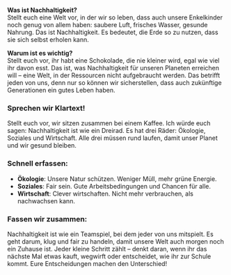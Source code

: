 **Was ist Nachhaltigkeit?**  
Stellt euch eine Welt vor, in der wir so leben, dass auch unsere Enkelkinder noch genug von allem haben: saubere Luft, frisches Wasser, gesunde Nahrung. Das ist Nachhaltigkeit. Es bedeutet, die Erde so zu nutzen, dass sie sich selbst erholen kann.

**Warum ist es wichtig?**  
Stellt euch vor, ihr habt eine Schokolade, die nie kleiner wird, egal wie viel ihr davon esst. Das ist, was Nachhaltigkeit für unseren Planeten erreichen will – eine Welt, in der Ressourcen nicht aufgebraucht werden. Das betrifft jeden von uns, denn nur so können wir sicherstellen, dass auch zukünftige Generationen ein gutes Leben haben.
### Sprechen wir Klartext!
Stellt euch vor, wir sitzen zusammen bei einem Kaffee. Ich würde euch sagen: Nachhaltigkeit ist wie ein Dreirad. Es hat drei Räder: Ökologie, Soziales und Wirtschaft. Alle drei müssen rund laufen, damit unser Planet und wir gesund bleiben. 
### Schnell erfassen:
- **Ökologie**: Unsere Natur schützen. Weniger Müll, mehr grüne Energie.
- **Soziales**: Fair sein. Gute Arbeitsbedingungen und Chancen für alle.
- **Wirtschaft**: Clever wirtschaften. Nicht mehr verbrauchen, als nachwachsen kann.
### Fassen wir zusammen:
Nachhaltigkeit ist wie ein Teamspiel, bei dem jeder von uns mitspielt. Es geht darum, klug und fair zu handeln, damit unsere Welt auch morgen noch ein Zuhause ist. Jeder kleine Schritt zählt – denkt daran, wenn ihr das nächste Mal etwas kauft, wegwirft oder entscheidet, wie ihr zur Schule kommt. Eure Entscheidungen machen den Unterschied!
